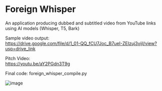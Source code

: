 # Foreign Whisper 
An application producing dubbed and subtitled video from YouTube links using AI models (Whisper, T5, Bark)  

Sample video output:  
https://drive.google.com/file/d/1_01-QQ_fCU7Joc_B7ueI-ZEIzuj3vijl/view?usp=drive_link

Pitch Video:  
https://youtu.be/aY2PGdn3T9g

Final code:
foreign_whisper_compile.py

![image](https://github.com/user-attachments/assets/b1386475-0b11-427a-9cea-46e273f102c7)

